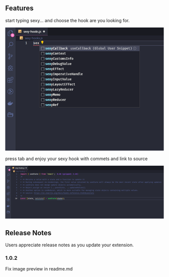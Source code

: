 ## Features

start typing sexy... and choose the hook are you looking for.

![](images/suggestion.png)

press tab and enjoy your sexy hook with commets and link to source

![](images/suggestion-expand.png)

## Release Notes

Users appreciate release notes as you update your extension.

### 1.0.2

Fix image preview in readme.md
